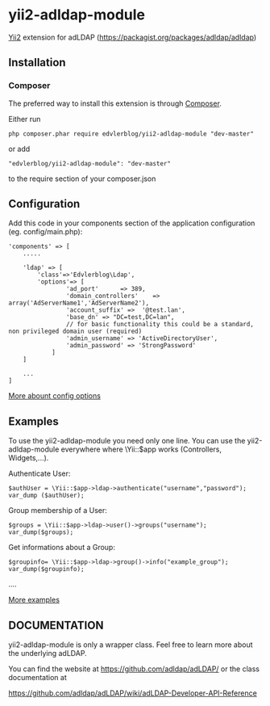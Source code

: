 # yii2-adldap-module

[Yii2](http://www.yiiframework.com) extension for adLDAP (https://packagist.org/packages/adldap/adldap)


## Installation


### Composer

The preferred way to install this extension is through [Composer](http://getcomposer.org/).

Either run

	php composer.phar require edvlerblog/yii2-adldap-module "dev-master"

or add

	"edvlerblog/yii2-adldap-module": "dev-master"

to the require section of your composer.json


## Configuration

Add this code in your components section of the application configuration (eg. config/main.php):

	'components' => [
		..... 
		
		'ldap' => [
			'class'=>'Edvlerblog\Ldap',
			'options'=> [
					'ad_port'      => 389,
					'domain_controllers'    => array('AdServerName1','AdServerName2'),
					'account_suffix' =>  '@test.lan',
					'base_dn' => "DC=test,DC=lan",
					// for basic functionality this could be a standard, non privileged domain user (required)
					'admin_username' => 'ActiveDirectoryUser',
					'admin_password' => 'StrongPassword'
				]
		]
		
		...
	]
	
[More abount config options](http://adldap.sourceforge.net/wiki/doku.php?id=documentation_configuration)


## Examples

To use the yii2-adldap-module you need only one line. 
You can use the yii2-adldap-module everywhere where \Yii::$app works (Controllers, Widgets,...).

Authenticate User:

    $authUser = \Yii::$app->ldap->authenticate("username","password");
	var_dump ($authUser);

Group membership of a User:

	$groups = \Yii::$app->ldap->user()->groups("username");
	var_dump($groups);  
	
Get informations about a Group:

	$groupinfo= \Yii::$app->ldap->group()->info("example_group");
	var_dump($groupinfo);  

....
	
[More examples](https://github.com/adldap/adLDAP/blob/master/examples/examples.php)


## DOCUMENTATION
yii2-adldap-module is only a wrapper class. Feel free to learn more about the underlying adLDAP.

You can find the website at https://github.com/adldap/adLDAP/ or the class documentation at

https://github.com/adldap/adLDAP/wiki/adLDAP-Developer-API-Reference